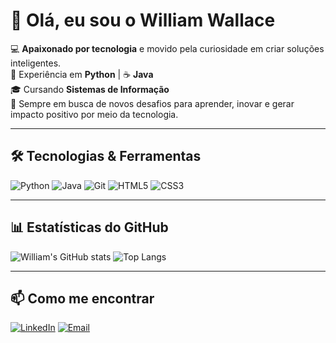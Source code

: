 # 👋 Olá, eu sou o William Wallace

💻 **Apaixonado por tecnologia** e movido pela curiosidade em criar soluções inteligentes.  
🐍 Experiência em **Python** | ☕ **Java**  
🎓 Cursando **Sistemas de Informação**  
🚀 Sempre em busca de novos desafios para aprender, inovar e gerar impacto positivo por meio da tecnologia.  

---

## 🛠️ Tecnologias & Ferramentas
![Python](https://img.shields.io/badge/Python-3776AB?style=for-the-badge&logo=python&logoColor=white)
![Java](https://img.shields.io/badge/Java-ED8B00?style=for-the-badge&logo=openjdk&logoColor=white)
![Git](https://img.shields.io/badge/Git-F05032?style=for-the-badge&logo=git&logoColor=white)
![HTML5](https://img.shields.io/badge/HTML5-E34F26?style=for-the-badge&logo=html5&logoColor=white)
![CSS3](https://img.shields.io/badge/CSS3-1572B6?style=for-the-badge&logo=css3&logoColor=white)

---

## 📊 Estatísticas do GitHub
![William's GitHub stats](https://github-readme-stats.vercel.app/api?username=WilliamCastro18&show_icons=true&theme=radical)
![Top Langs](https://github-readme-stats.vercel.app/api/top-langs/?username=WilliamCastro18&layout=compact&theme=radical)

---

## 📫 Como me encontrar
[![LinkedIn](https://img.shields.io/badge/LinkedIn-0A66C2?style=for-the-badge&logo=linkedin&logoColor=white)](https://www.linkedin.com/in/william-castro-076957265/)
[![Email](https://img.shields.io/badge/Email-D14836?style=for-the-badge&logo=gmail&logoColor=white)](mailto:willwsc2003@gmail.com)
